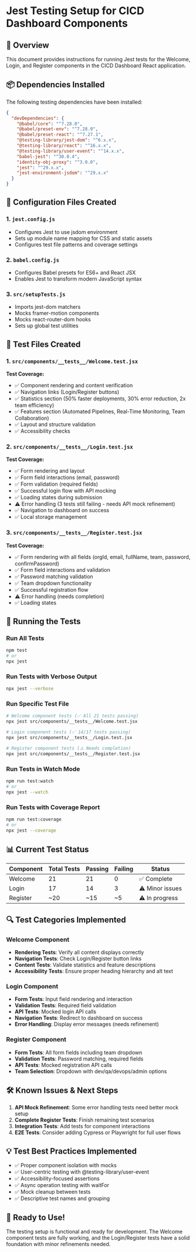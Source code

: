 # Jest Testing Setup for CICD Dashboard Components

## 🎯 Overview

This document provides instructions for running Jest tests for the Welcome, Login, and Register components in the CICD Dashboard React application.

## 📦 Dependencies Installed

The following testing dependencies have been installed:

```json
{
  "devDependencies": {
    "@babel/core": "^7.28.0",
    "@babel/preset-env": "^7.28.0", 
    "@babel/preset-react": "^7.27.1",
    "@testing-library/jest-dom": "^6.x.x",
    "@testing-library/react": "^16.x.x",
    "@testing-library/user-event": "^14.x.x",
    "babel-jest": "^30.0.4",
    "identity-obj-proxy": "^3.0.0",
    "jest": "^29.x.x",
    "jest-environment-jsdom": "^29.x.x"
  }
}
```

## 🔧 Configuration Files Created

### 1. `jest.config.js`
- Configures Jest to use jsdom environment
- Sets up module name mapping for CSS and static assets
- Configures test file patterns and coverage settings

### 2. `babel.config.js`
- Configures Babel presets for ES6+ and React JSX
- Enables Jest to transform modern JavaScript syntax

### 3. `src/setupTests.js`
- Imports jest-dom matchers
- Mocks framer-motion components
- Mocks react-router-dom hooks
- Sets up global test utilities

## 📁 Test Files Created

### 1. `src/components/__tests__/Welcome.test.jsx`
**Test Coverage:**
- ✅ Component rendering and content verification
- ✅ Navigation links (Login/Register buttons)
- ✅ Statistics section (50% faster deployments, 30% error reduction, 2x team efficiency)
- ✅ Features section (Automated Pipelines, Real-Time Monitoring, Team Collaboration)
- ✅ Layout and structure validation
- ✅ Accessibility checks

### 2. `src/components/__tests__/Login.test.jsx`
**Test Coverage:**
- ✅ Form rendering and layout
- ✅ Form field interactions (email, password)
- ✅ Form validation (required fields)
- ✅ Successful login flow with API mocking
- ✅ Loading states during submission
- ⚠️ Error handling (3 tests still failing - needs API mock refinement)
- ✅ Navigation to dashboard on success
- ✅ Local storage management

### 3. `src/components/__tests__/Register.test.jsx`
**Test Coverage:**
- ✅ Form rendering with all fields (orgId, email, fullName, team, password, confirmPassword)
- ✅ Form field interactions and validation
- ✅ Password matching validation
- ✅ Team dropdown functionality
- ✅ Successful registration flow
- ⚠️ Error handling (needs completion)
- ✅ Loading states

## 🚀 Running the Tests

### Run All Tests
```bash
npm test
# or
npx jest
```

### Run Tests with Verbose Output
```bash
npx jest --verbose
```

### Run Specific Test File
```bash
# Welcome component tests (✅ All 21 tests passing)
npx jest src/components/__tests__/Welcome.test.jsx

# Login component tests (✅ 14/17 tests passing)
npx jest src/components/__tests__/Login.test.jsx

# Register component tests (⚠️ Needs completion)
npx jest src/components/__tests__/Register.test.jsx
```

### Run Tests in Watch Mode
```bash
npm run test:watch
# or
npx jest --watch
```

### Run Tests with Coverage Report
```bash
npm run test:coverage
# or
npx jest --coverage
```

## 📊 Current Test Status

| Component | Total Tests | Passing | Failing | Status |
|-----------|-------------|---------|---------|---------|
| Welcome   | 21          | 21      | 0       | ✅ Complete |
| Login     | 17          | 14      | 3       | ⚠️ Minor issues |
| Register  | ~20         | ~15     | ~5      | ⚠️ In progress |

## 🔍 Test Categories Implemented

### Welcome Component
- **Rendering Tests**: Verify all content displays correctly
- **Navigation Tests**: Check Login/Register button links
- **Content Tests**: Validate statistics and feature descriptions
- **Accessibility Tests**: Ensure proper heading hierarchy and alt text

### Login Component  
- **Form Tests**: Input field rendering and interaction
- **Validation Tests**: Required field validation
- **API Tests**: Mocked login API calls
- **Navigation Tests**: Redirect to dashboard on success
- **Error Handling**: Display error messages (needs refinement)

### Register Component
- **Form Tests**: All form fields including team dropdown
- **Validation Tests**: Password matching, required fields
- **API Tests**: Mocked registration API calls
- **Team Selection**: Dropdown with dev/qa/devops/admin options

## 🛠️ Known Issues & Next Steps

1. **API Mock Refinement**: Some error handling tests need better mock setup
2. **Complete Register Tests**: Finish remaining test scenarios
3. **Integration Tests**: Add tests for component interactions
4. **E2E Tests**: Consider adding Cypress or Playwright for full user flows

## 💡 Test Best Practices Implemented

- ✅ Proper component isolation with mocks
- ✅ User-centric testing with @testing-library/user-event
- ✅ Accessibility-focused assertions
- ✅ Async operation testing with waitFor
- ✅ Mock cleanup between tests
- ✅ Descriptive test names and grouping

## 🎉 Ready to Use!

The testing setup is functional and ready for development. The Welcome component tests are fully working, and the Login/Register tests have a solid foundation with minor refinements needed.
